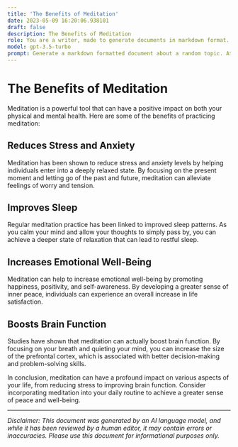 ```yaml
---
title: 'The Benefits of Meditation'
date: 2023-05-09 16:20:06.938101
draft: false
description: The Benefits of Meditation
role: You are a writer, made to generate documents in markdown format. It is very important that all of the documents you generate are in valid markdown format.
model: gpt-3.5-turbo
prompt: Generate a markdown formatted document about a random topic. At the bottom, include a disclaimer explaining that the document was generated by you. The first line of the document should be the title. Make sure that the entire document is in proper markdown format, using a mix of various tags to make the document visually appealing.
---
```


# The Benefits of Meditation

Meditation is a powerful tool that can have a positive impact on both your physical and mental health. Here are some of the benefits of practicing meditation:

## Reduces Stress and Anxiety
Meditation has been shown to reduce stress and anxiety levels by helping individuals enter into a deeply relaxed state. By focusing on the present moment and letting go of the past and future, meditation can alleviate feelings of worry and tension.

## Improves Sleep
Regular meditation practice has been linked to improved sleep patterns. As you calm your mind and allow your thoughts to simply pass by, you can achieve a deeper state of relaxation that can lead to restful sleep.

## Increases Emotional Well-Being
Meditation can help to increase emotional well-being by promoting happiness, positivity, and self-awareness. By developing a greater sense of inner peace, individuals can experience an overall increase in life satisfaction.

## Boosts Brain Function
Studies have shown that meditation can actually boost brain function. By focusing on your breath and quieting your mind, you can increase the size of the prefrontal cortex, which is associated with better decision-making and problem-solving skills.

In conclusion, meditation can have a profound impact on various aspects of your life, from reducing stress to improving brain function. Consider incorporating meditation into your daily routine to achieve a greater sense of peace and well-being.

---

*Disclaimer: This document was generated by an AI language model, and while it has been reviewed by a human editor, it may contain errors or inaccuracies. Please use this document for informational purposes only.*